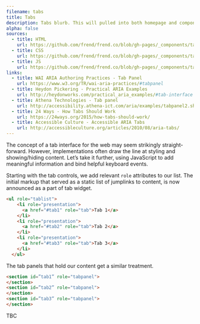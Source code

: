 ```yaml
---
filename: tabs
title: Tabs
description: Tabs blurb. This will pulled into both homepage and component page.
alpha: false
sources:
  - title: HTML
    url: https://github.com/frend/frend.co/blob/gh-pages/_components/tabs/tabs.html
  - title: CSS
    url: https://github.com/frend/frend.co/blob/gh-pages/_components/tabs/tabs.css
  - title: JS
    url: https://github.com/frend/frend.co/blob/gh-pages/_components/tabs/tabs.js
links:
  - title: WAI ARIA Authoring Practices - Tab Panel
    url: https://www.w3.org/TR/wai-aria-practices/#tabpanel
  - title: Heydon Pickering - Practical ARIA Examples
    url: http://heydonworks.com/practical_aria_examples/#tab-interface
  - title: Athena Technologies - Tab panel
    url: http://accessibility.athena-ict.com/aria/examples/tabpanel2.shtml
  - title: 24 Ways - How Tabs Should Work
    url: https://24ways.org/2015/how-tabs-should-work/
  - title: Accessible Culture - Accessible ARIA Tabs
    url: http://accessibleculture.org/articles/2010/08/aria-tabs/
---
```


The concept of a tab interface for the web may seem strikingly straight-forward. However, implementations often draw the line at styling and showing/hiding content. Let’s take it further, using JavaScript to add meaningful information and bind helpful keyboard events.

Starting with the tab controls, we add relevant `role` attributes to our list. The initial markup that served as a static list of jumplinks to content, is now announced as a part of tab widget.

``` html
<ul role="tablist">
    <li role="presentation">
      <a href="#tab1" role="tab">Tab 1</a>
    </li>
    <li role="presentation">
      <a href="#tab2" role="tab">Tab 2</a>
    </li>
    <li role="presentation">
      <a href="#tab3" role="tab">Tab 3</a>
    </li>
  </ul>
```

The tab panels that hold our content get a similar treatment.

``` html
<section id=”tab1” role="tabpanel">
</section>
<section id=”tab2” role="tabpanel">
</section>
<section id=”tab3” role="tabpanel">
</section>
```

TBC